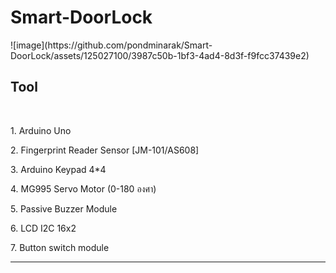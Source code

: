 <h1 color = "Red">Smart-DoorLock</h1>
![image](https://github.com/pondminarak/Smart-DoorLock/assets/125027100/3987c50b-1bf3-4ad4-8d3f-f9fcc37439e2)
<h2>Tool</h2> <br>
<p>1. Arduino Uno</p>
<p>2. Fingerprint Reader Sensor [JM-101/AS608]</p>
<p>3. Arduino Keypad 4*4</p>
<p>4. MG995 Servo Motor (0-180 องศา)</p>
<p>5. Passive Buzzer Module</p>
<p>6. LCD I2C 16x2</p>
<p>7. Button switch module</p>
<hr>

